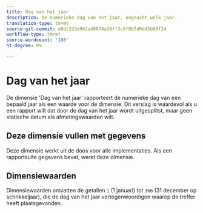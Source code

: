 ```yaml
---
title: Dag van het jaar
description: De numerieke dag van het jaar, ongeacht welk jaar.
translation-type: tm+mt
source-git-commit: a8dc233e962a49674a30ff3c9f0b5d0d45b09f24
workflow-type: tm+mt
source-wordcount: '108'
ht-degree: 0%

---
```



# Dag van het jaar

De dimensie &#39;Dag van het jaar&#39; rapporteert de numerieke dag van een bepaald jaar als een waarde voor de dimensie. Dit verslag is waardevol als u een rapport wilt dat door de dag van het jaar wordt uitgesplitst, maar geen statische datum als afmetingswaarden wilt.

## Deze dimensie vullen met gegevens

Deze dimensie werkt uit de doos voor alle implementaties. Als een rapportsuite gegevens bevat, werkt deze dimensie.

## Dimensiewaarden

Dimensiewaarden omvatten de getallen `1` (1 januari) tot `366` (31 december op schrikkeljaar), die de dag van het jaar vertegenwoordigen waarop de treffer heeft plaatsgevonden.
